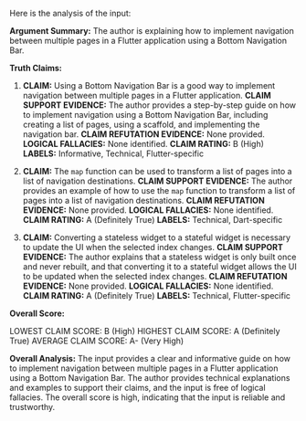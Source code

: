 Here is the analysis of the input:

**Argument Summary:** The author is explaining how to implement navigation between multiple pages in a Flutter application using a Bottom Navigation Bar.

**Truth Claims:**

1. **CLAIM:** Using a Bottom Navigation Bar is a good way to implement navigation between multiple pages in a Flutter application.
**CLAIM SUPPORT EVIDENCE:** The author provides a step-by-step guide on how to implement navigation using a Bottom Navigation Bar, including creating a list of pages, using a scaffold, and implementing the navigation bar.
**CLAIM REFUTATION EVIDENCE:** None provided.
**LOGICAL FALLACIES:** None identified.
**CLAIM RATING:** B (High)
**LABELS:** Informative, Technical, Flutter-specific

2. **CLAIM:** The `map` function can be used to transform a list of pages into a list of navigation destinations.
**CLAIM SUPPORT EVIDENCE:** The author provides an example of how to use the `map` function to transform a list of pages into a list of navigation destinations.
**CLAIM REFUTATION EVIDENCE:** None provided.
**LOGICAL FALLACIES:** None identified.
**CLAIM RATING:** A (Definitely True)
**LABELS:** Technical, Dart-specific

3. **CLAIM:** Converting a stateless widget to a stateful widget is necessary to update the UI when the selected index changes.
**CLAIM SUPPORT EVIDENCE:** The author explains that a stateless widget is only built once and never rebuilt, and that converting it to a stateful widget allows the UI to be updated when the selected index changes.
**CLAIM REFUTATION EVIDENCE:** None provided.
**LOGICAL FALLACIES:** None identified.
**CLAIM RATING:** A (Definitely True)
**LABELS:** Technical, Flutter-specific

**Overall Score:**

LOWEST CLAIM SCORE: B (High)
HIGHEST CLAIM SCORE: A (Definitely True)
AVERAGE CLAIM SCORE: A- (Very High)

**Overall Analysis:** The input provides a clear and informative guide on how to implement navigation between multiple pages in a Flutter application using a Bottom Navigation Bar. The author provides technical explanations and examples to support their claims, and the input is free of logical fallacies. The overall score is high, indicating that the input is reliable and trustworthy.
